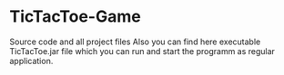 # TicTacToe-Game

Source code and all project files
Also you can find here executable TicTacToe.jar file which you can run and start the programm as regular application.
